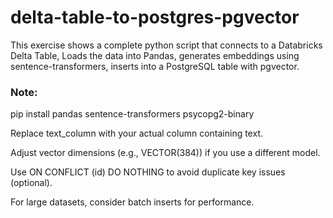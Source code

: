 # delta-table-to-postgres-pgvector
This exercise shows a complete python script that connects to a Databricks Delta Table, Loads the data into Pandas,  generates embeddings using sentence-transformers, inserts into a PostgreSQL table with pgvector.


### Note:

pip install pandas sentence-transformers psycopg2-binary

Replace text_column with your actual column containing text.

Adjust vector dimensions (e.g., VECTOR(384)) if you use a different model.

Use ON CONFLICT (id) DO NOTHING to avoid duplicate key issues (optional).

For large datasets, consider batch inserts for performance.
